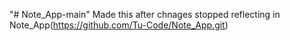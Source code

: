 "# Note_App-main" 
Made this after chnages stopped reflecting in Note_App(https://github.com/Tu-Code/Note_App.git)
